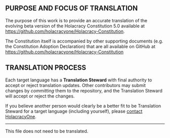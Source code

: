 ## PURPOSE AND FOCUS OF TRANSLATION

The purpose of this work is to provide an accurate translation of the evolving beta version of the Holacracy Constitution 5.0 available at https://github.com/holacracyone/Holacracy-Constitution.

The Constitution itself is accompanied by other supporting documents (e.g. the Constitution Adoption Declaration) that are all available on GitHub at https://github.com/holacracyone/Holacracy-Constitution

## TRANSLATION PROCESS

Each target language has a **Translation Steward** with final authority to accept or reject translation updates. Other contributors may submit changes by *committing* them to the repository, and the Translation Steward will accept or reject the changes.

If you believe another person would clearly be a better fit to be Translation Steward for a target language (including yourself), please <a href="http://holacracy.org/contact" target="_blank">contact HolacracyOne</a>.

--------
This file does not need to be translated.
